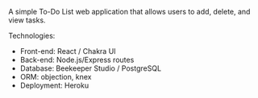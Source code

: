 A simple To-Do List web application that allows users to add, delete, and view tasks.

Technologies:

- Front-end: React / Chakra UI
- Back-end: Node.js/Express routes
- Database: Beekeeper Studio / PostgreSQL
- ORM: objection, knex
- Deployment: Heroku
